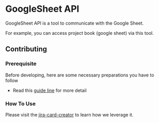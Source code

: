 # GoogleSheet API

GoogleSheet API is a tool to communicate with the Google Sheet.

For example, you can access project book (google sheet) via this tool.

## Contributing

### Prerequisite

Before developing, here are some necessary preparations you have to follow

- Read this [guide line](https://docs.google.com/document/d/1i4cf-LwzrBz4YxTr13jw90h986BVaWFaCckUkx8i2qI/edit#heading=h.cqunpan3k6qt) for more detail

### How To Use

Please visit the [jira-card-creator](https://github.com/canonical/oem-qa-tools/tree/main/Tools/PC/jira-card-creator) to learn how we leverage it.
